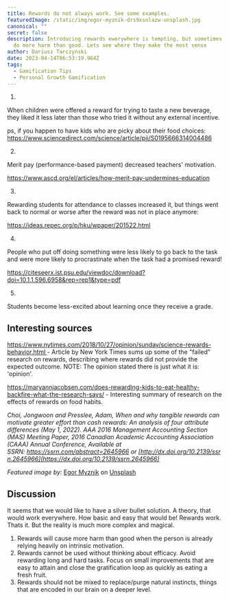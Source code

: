 ```yaml
---
title: Rewards do not always work. See some examples.
featuredImage: /static/img/egor-myznik-drs9xsnlazw-unsplash.jpg
canonical: ""
secret: false
description: Introducing rewards ewerywhere is tempting, but sometimes they may
  do more harm than good. Lets see where they make the most sense
author: Dariusz Tarczyński
date: 2023-04-14T06:53:19.964Z
tags:
  - Gamification Tips
  - Personal Growth Gamification
---
```

1.

When children were offered a reward for trying to taste a new beverage, they liked it less later than those who tried it without any external incentive.

ps, if you happen to have kids who are picky about their food choices: <https://www.sciencedirect.com/science/article/pii/S0195666314004486>

2.

Merit pay (performance-based payment) decreased teachers' motivation.

<https://www.ascd.org/el/articles/how-merit-pay-undermines-education>

3.

Rewarding students for attendance to classes increased it, but things went back to normal or worse after the reward was not in place anymore:

<https://ideas.repec.org/p/hku/wpaper/201522.html>

4.

People who put off doing something were less likely to go back to the task and were more likely to procrastinate when the task had a promised reward!

<https://citeseerx.ist.psu.edu/viewdoc/download?doi=10.1.1.596.6958&rep=rep1&type=pdf>

5.

Students become less-excited about learning once they receive a grade.

## Interesting sources

[https://www.nytimes.com/2018/10/27/opinion/sunday/science-rewards-behavior.html ](https://www.nytimes.com/2018/10/27/opinion/sunday/science-rewards-behavior.html)- Article by New York Times sums up some of the "failed" research on rewards, describing where rewards did not provide the expected outcome. NOTE: The opinion stated there is just what it is: 'opinion'.

<https://maryannjacobsen.com/does-rewarding-kids-to-eat-healthy-backfire-what-the-research-says/> - Interesting summary of research on the effects of rewards on food habits.

*Choi, Jongwoon and Presslee, Adam, When and why tangible rewards can motivate greater effort than cash rewards: An analysis of four attribute differences (May 1, 2022). AAA 2016 Management Accounting Section (MAS) Meeting Paper, 2016 Canadian Academic Accounting Association (CAAA) Annual Conference, Available at SSRN: <https://ssrn.com/abstract=2645966> or [http://dx.doi.org/10.2139/ssrn.2645966](https://dx.doi.org/10.2139/ssrn.2645966)*

*Featured image by:* [Egor Myznik](https://unsplash.com/@vonshnauzer?utm_source=unsplash&utm_medium=referral&utm_content=creditCopyText) on [Unsplash](https://unsplash.com/photos/DRs9XsNlAZw?utm_source=unsplash&utm_medium=referral&utm_content=creditCopyText)

## Discussion

It seems that we would like to have a silver bullet solution. A theory, that would work everywhere. How basic and easy that would be! Rewards work. Thats it. But the reality is much more complex and magical.

1. Rewards will cause more harm than good when the person is already relying heavily on intrinsic motivation.
2. Rewards cannot be used without thinking about efficacy. Avoid rewarding long and hard tasks. Focus on small improvements that are easy to attain and close the gratification loop as quickly as eating a fresh fruit.
3. Rewards should not be mixed to replace/purge natural instincts, things that are encoded in our brain on a deeper level.